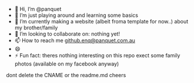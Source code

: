 - 👋 Hi, I’m @panquet
- 👀 I’m just playing around and learning some basics
- 🌱 I’m currently making a website (albeit froma  template for now..) about my brother/family
- 💞️ I’m looking to collaborate on: nothing yet!
- 📫 How to reach me github.enq@panquet.com.au
- 😄 
- ⚡ Fun fact: theres nothing interesting on this repo exect some family photos (available on my facebook anyway)

dont delete the CNAME or the readme.md
cheers


<!---
panquet/panquet is a ✨ special ✨ repository because its `README.md` (this file) appears on your GitHub profile.
You can click the Preview link to take a look at your changes.
--->
